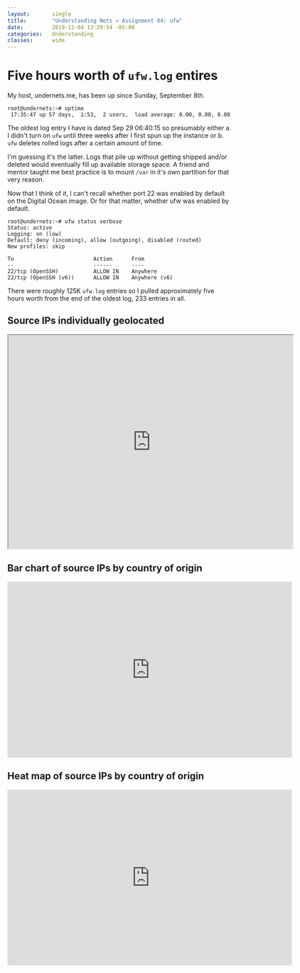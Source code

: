 ```yaml
---
layout:       single
title:        "Understanding Nets » Assignment 04: ufw"
date:         2019-11-04 13:29:54 -05:00
categories:   Understanding
classes:      wide
---
```


# Five hours worth of `ufw.log` entires

My host, undernets.me, has been up since Sunday, September 8th.

```
root@undernets:~# uptime
 17:35:47 up 57 days,  1:53,  2 users,  load average: 0.00, 0.00, 0.00
 ```

The oldest log entry I have is dated Sep 29 06:40:15 so presumably either a. I didn't turn on `ufw` until three weeks after I first spun up the instance or b. `ufw` deletes rolled logs after a certain amount of time.

I'm guessing it's the latter. Logs that pile up without getting shipped and/or deleted would eventually fill up available storage space. A friend and mentor taught me best practice is to mount `/var` in it's own partition for that very reason.

Now that I think of it, I can't recall whether port 22 was enabled by default on the Digital Ocean image. Or for that matter, whether ufw was enabled by default.

```
root@undernets:~# ufw status verbose
Status: active
Logging: on (low)
Default: deny (incoming), allow (outgoing), disabled (routed)
New profiles: skip

To                         Action      From
--                         ------      ----
22/tcp (OpenSSH)           ALLOW IN    Anywhere
22/tcp (OpenSSH (v6))      ALLOW IN    Anywhere (v6)
```

There were roughly 125K `ufw.log` entries so I pulled approximately five hours worth from the end of the oldest log, 233 entries in all.

## Source IPs individually geolocated

<iframe src="https://www.google.com/maps/d/embed?mid=1I-MTP01exfiHcsJoE1Oqux-0kV8V0vBq&hl=en" width="640" height="480"></iframe>

## Bar chart of source IPs by country of origin

<iframe width="639.513647946926" height="395.37676309337036" seamless frameborder="0" scrolling="no" src="https://docs.google.com/spreadsheets/d/e/2PACX-1vQ1P-pqsXpXNoGTqMfxcX_2t-FjB-kFaJN-tPlGj2HZcm4Gpmnp0orhfl1TLLU0kxAfyHJZa6vr9o6u/pubchart?oid=1461373933&amp;format=interactive"></iframe>

## Heat map of source IPs by country of origin

<iframe width="639.513647946926" height="395.3767630933704" seamless frameborder="0" scrolling="no" src="https://docs.google.com/spreadsheets/d/e/2PACX-1vQ1P-pqsXpXNoGTqMfxcX_2t-FjB-kFaJN-tPlGj2HZcm4Gpmnp0orhfl1TLLU0kxAfyHJZa6vr9o6u/pubchart?oid=1815928486&amp;format=interactive"></iframe>
